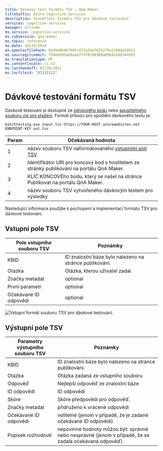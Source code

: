 ```yaml
---
title: Dávkový test formátu TSV – QnA Maker
titleSuffix: Azure Cognitive Services
description: Vysvětlení formátu TSV pro dávkové testování
services: cognitive-services
manager: nitinme
ms.service: cognitive-services
ms.subservice: qna-maker
ms.topic: reference
ms.date: 10/24/2019
ms.openlocfilehash: 0ed948b4bf69fc672a59a7825279a12868d10521
ms.sourcegitcommit: f28ebb95ae9aaaff3f87d8388a09b41e0b3445b5
ms.translationtype: MT
ms.contentlocale: cs-CZ
ms.lasthandoff: 03/30/2021
ms.locfileid: "87132122"
---
```

# <a name="batch-testing-tsv-format"></a>Dávkové testování formátu TSV

Dávkové testování je dostupné ze [zdrojového kódu](https://github.com/Azure-Samples/cognitive-services-qnamaker-csharp/tree/master/documentation-samples/batchtesting) nebo [spustitelného souboru zip pro stažení](https://aka.ms/qna_btzip). Formát příkazu pro spuštění dávkového testu je:

```console
batchtesting.exe input.tsv https://YOUR-HOST.azurewebsites.net ENDPOINT-KEY out.tsv
```

|Param|Očekávaná hodnota|
|--|--|
|1|název souboru TSV naformátovaného [vstupními poli TSV](#tsv-input-fields)|
|2|Identifikátor URI pro koncový bod s hostitelem ze stránky publikování na portálu QnA Maker.|
|3|KLÍČ KONCOVÉho bodu, který se našel na stránce Publikovat na portálu QnA Maker.|
|4|název souboru TSV vytvořeného dávkovým testem pro výsledky|

Následující informace použijte k pochopení a implementaci formátu TSV pro dávkové testování. 

## <a name="tsv-input-fields"></a>Vstupní pole TSV

|Pole vstupního souboru TSV|Poznámky|
|--|--|
|KBID|ID znalostní báze bylo nalezeno na stránce publikování.|
|Otázka|Otázka, kterou uživatel zadal.|
|Značky metadat|optional|
|První parametr|optional| 
|Očekávané ID odpovědi|optional|

![Vstupní formát souboru TSV pro dávkové testování.](media/batch-test/input-tsv-format-batch-test.png)

## <a name="tsv-output-fields"></a>Výstupní pole TSV 

|Parametry výstupního souboru TSV|Poznámky|
|--|--|
|KBID|ID znalostní báze bylo nalezeno na stránce publikování.|
|Otázka|Otázka zadaná ze vstupního souboru|
|Odpověď|Nejlepší odpověď ze znalostní báze|
|ID odpovědi|ID odpovědi|
|Skóre|Skóre předpovědi pro odpověď. |
|Značky metadat|přidruženo k vrácené odpovědi|
|Očekávané ID odpovědi|volitelné (jenom v případě, že je zadané očekávané ID odpovědi)|
|Popisek rozhodnutí|nepovinné hodnoty můžou být: správné nebo nesprávné (jenom v případě, že se zadala očekávaná odpověď).|
